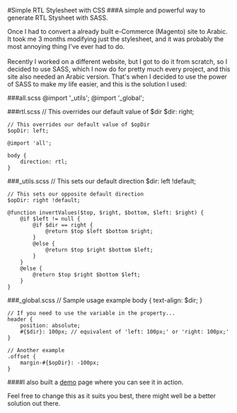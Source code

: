 #Simple RTL Stylesheet with CSS
###A simple and powerful way to generate RTL Stysheet with SASS.

Once I had to convert a already built e-Commerce (Magento) site to Arabic. It took me 3 months modifying just the stylesheet, and it was probably the most annoying thing I've ever had to do.<br><br>
Recently I worked on a different website, but I got to do it from scratch, so I decided to use SASS, which I now do for pretty much every project, and this site also needed an Arabic version. That's when I decided to use the power of SASS to make my life easier, and this is the solution I used:

###all.scss
	@import '_utils';
	@import '_global';

###rtl.scss
	// This overrides our default value of $dir
	$dir: right;
	
	// This overrides our default value of $opDir
	$opDir: left;
	
	@import 'all';
	
	body {
		direction: rtl;
	}

###_utils.scss
	// This sets our default direction
	$dir: left !default;
	
	// This sets our opposite default direction
	$opDir: right !default;
		
	@function invertValues($top, $right, $bottom, $left: $right) {
	    @if $left != null {
	        @if $dir == right {
	            @return $top $left $bottom $right;
	        }
	        @else {
	            @return $top $right $bottom $left;
	        }
	    }
	    @else {
	        @return $top $right $bottom $left;
	    }
	}

###_global.scss
	// Sample usage example
	body {
		text-align: $dir;
	}
	
	// If you need to use the variable in the property...
	header {
		position: absolute;
		#{$dir}: 100px; // equivalent of 'left: 100px;' or 'right: 100px;'
	}
	
	// Another example
	.offset {
		margin-#{$opDir}: -100px;
	}
	
####I also built a [demo](http://pedroduarte.me/rtl-with-sass) page where you can see it in action.

Feel free to change this as it suits you best, there might well be a better solution out there.